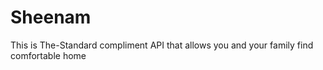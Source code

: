 # Sheenam
This is The-Standard  compliment API that allows  you and your family  find comfortable home 
